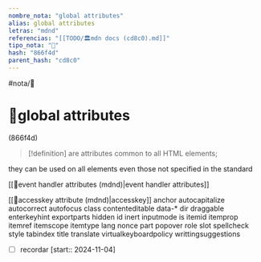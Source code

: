 ```yaml
---
nombre_nota: "global attributes"
alias: global attributes
letras: "mdnd"
referencias: "[[TODO/🏛️mdn docs (cd8c0).md]]"
tipo_nota: "📑"
hash: "866f4d"
parent_hash: "cd8c0"
---
```


#nota/📑

# 📑global attributes
<div class="hash">(866f4d)</div>


> [!definition] 
are attributes common to all HTML elements; 

they can be used on all elements even those not specified in the standard

[[📑event handler attributes (mdnd)|event handler attributes]]


[[📑accesskey attribute (mdnd)|accesskey]]
anchor
autocapitalize
autocorrect
autofocus
class
contenteditable
data-*
dir
draggable
enterkeyhint
exportparts
hidden
id
inert
inputmode
is
itemid
itemprop
itemref
itemscope
itemtype
lang
nonce
part
popover
role
slot
spellcheck
style
tabindex
title
translate
virtualkeyboardpolicy
writtingsuggestions


- [ ] recordar  [start:: 2024-11-04]
